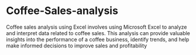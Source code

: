 # Coffee-Sales-analysis
Coffee sales analysis using Excel involves using Microsoft Excel to analyze and interpret data related to coffee sales. This analysis can provide valuable insights into the performance of a coffee business, identify trends, and help make informed decisions to improve sales and profitability

